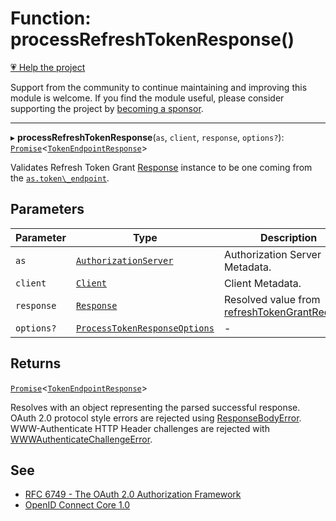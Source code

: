 # Function: processRefreshTokenResponse()

[💗 Help the project](https://github.com/sponsors/panva)

Support from the community to continue maintaining and improving this module is welcome. If you find the module useful, please consider supporting the project by [becoming a sponsor](https://github.com/sponsors/panva).

***

▸ **processRefreshTokenResponse**(`as`, `client`, `response`, `options?`): [`Promise`](https://developer.mozilla.org/docs/Web/JavaScript/Reference/Global_Objects/Promise)\<[`TokenEndpointResponse`](../interfaces/TokenEndpointResponse.md)\>

Validates Refresh Token Grant [Response](https://developer.mozilla.org/docs/Web/API/Response) instance to be one coming from the
[`as.token\_endpoint`](../interfaces/AuthorizationServer.md#token_endpoint).

## Parameters

| Parameter | Type | Description |
| ------ | ------ | ------ |
| `as` | [`AuthorizationServer`](../interfaces/AuthorizationServer.md) | Authorization Server Metadata. |
| `client` | [`Client`](../interfaces/Client.md) | Client Metadata. |
| `response` | [`Response`](https://developer.mozilla.org/docs/Web/API/Response) | Resolved value from [refreshTokenGrantRequest](refreshTokenGrantRequest.md). |
| `options?` | [`ProcessTokenResponseOptions`](../interfaces/ProcessTokenResponseOptions.md) | - |

## Returns

[`Promise`](https://developer.mozilla.org/docs/Web/JavaScript/Reference/Global_Objects/Promise)\<[`TokenEndpointResponse`](../interfaces/TokenEndpointResponse.md)\>

Resolves with an object representing the parsed successful response. OAuth 2.0 protocol
  style errors are rejected using [ResponseBodyError](../classes/ResponseBodyError.md). WWW-Authenticate HTTP Header
  challenges are rejected with [WWWAuthenticateChallengeError](../classes/WWWAuthenticateChallengeError.md).

## See

 - [RFC 6749 - The OAuth 2.0 Authorization Framework](https://www.rfc-editor.org/rfc/rfc6749.html#section-6)
 - [OpenID Connect Core 1.0](https://openid.net/specs/openid-connect-core-1_0-errata2.html#RefreshTokens)
